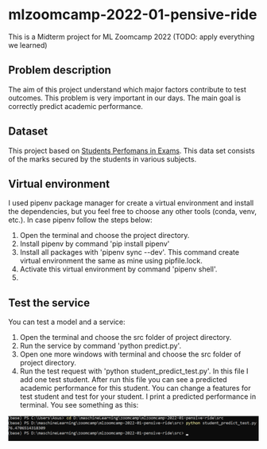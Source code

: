 # mlzoomcamp-2022-01-pensive-ride
This is a Midterm project for ML Zoomcamp 2022 (TODO: apply everything we learned)

## Problem description
The aim of this project understand which major factors contribute to test outcomes. This problem is very important in our days. The main goal is correctly predict academic performance. 


## Dataset
This project based on [Students Perfomans in Exams](https://www.kaggle.com/datasets/whenamancodes/students-performance-in-exams?resource=download). This data set consists of the marks secured by the students in various subjects.


## Virtual environment
I used pipenv package manager for create a virtual environment and install the dependencies, 
but you feel free to choose any other tools (conda, venv, etc.).
In case pipenv follow the steps below:
1. Open the terminal and choose the project directory.
2. Install pipenv by command 'pip install pipenv'
3. Install all packages with 'pipenv sync --dev'. This command create virtual environment 
the same as mine using pipfile.lock.
4. Activate this virtual environment by command 'pipenv shell'.
5. 
## Test the service
You can test a model and a service:
1. Open the terminal and choose the src folder of project directory.
2. Run the service by command 'python predict.py'.
3. Open one more windows with terminal and choose the src folder of project directory.
4. Run the test request with 'python student_predict_test.py'.
In this file I add one test student. After run this file you can see a predicted academic 
performance for this student.
You can change a features for test student and test for your student. I print a predicted 
performance in terminal.
You see something as this:
<img src ="images/predict_test.png" />
